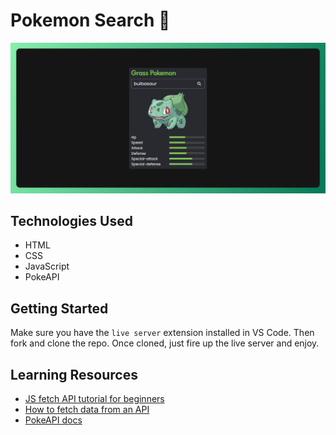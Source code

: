 # Pokemon Search 🔎

![hero](https://github.com/anav5704/PokeAPI/blob/main/docs/pokeapi.png)

## Technologies Used

- HTML
- CSS
- JavaScript
- PokeAPI

## Getting Started

Make sure you have the ```live server``` extension installed in VS Code. Then fork and clone the repo. Once cloned, just fire up the live server and enjoy.

## Learning Resources

- [JS fetch API tutorial for beginners](https://www.youtube.com/watch?v=ubw2hdQIl4E)
- [How to fetch data from an API](https://www.youtube.com/watch?v=zOrejGF0oBA)
- [PokeAPI docs](https://pokeapi.co/)
